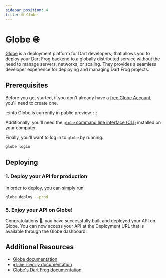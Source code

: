 ```yaml
---
sidebar_position: 4
title: 🌐 Globe
---
```


# Globe 🌐

[Globe](https://globe.dev/) is a deployment platform for Dart developers, that allows you to deploy your Dart Frog backend to a globally distributed service without the need to manage servers, networks, or scaling. They provides a seamless developer experience for deploying and managing Dart Frog projects.

## Prerequisites

Before you get started, if you don't already have a [free Globe Account](https://globe.dev/login), you'll need to create one.

:::info
Globe is currently in public preview.
:::

Additionally, you'll need the [`globe` command line interface (CLI)](https://docs.globe.dev/cli#installation) installed on your computer.

Finally, you'll want to log in to `globe` by running:

```bash
globe login
```

## Deploying

### 1. Deploy your API for production

In order to deploy, you can simply run:

```bash
globe deploy --prod
```

### 5. Enjoy your API on Globe!

Congratulations 🎉, you have successfully built and deployed your API on Globe. You can now access your API at the Deployment URL that is available through the Globe dashboard.

## Additional Resources

- [Globe documentation](https://docs.globe.dev/)
- [`globe deploy` documentation](https://docs.globe.dev/cli/commands/deploy)
- [Globe's Dart Frog documentation](https://docs.globe.dev/frameworks/dart-frog)
